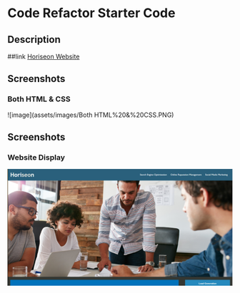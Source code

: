 # Code Refactor Starter Code
## Description

##link
[Horiseon Website](https://arezvani95.github.io/Horiseon-Challenge/)

## Screenshots
### Both HTML & CSS
![image](assets/images/Both HTML%20&%20CSS.PNG)

## Screenshots
### Website Display
![image](assets/images/Website%20Display.PNG)
